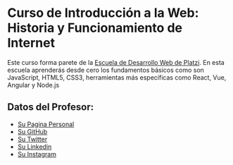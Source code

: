 # Curso de Introducción a la Web: Historia y Funcionamiento de Internet
Este curso forma parete de la [Escuela de Desarrollo Web de Platzi](https://platzi.com/web/).
En esta escuela aprenderás desde cero los fundamentos básicos como son JavaScript, HTML5, CSS3, herramientas más específicas como React, Vue, Angular y Node.js

## Datos del Profesor:
- [Su Pagina Personal](http://diegodegranda.me/)
- [Su GitHub](https://github.com/degranda)
- [Su Twitter](https://twitter.com/degranda10)
- [Su Linkedin](https://www.linkedin.com/in/diegodegranda/)
- [Su Instagram](https://www.instagram.com/degranda)
